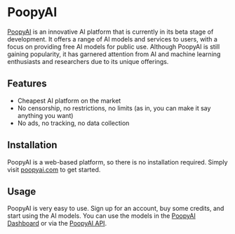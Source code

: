 # PoopyAI

[PoopyAI](https://www.poopyai.com) is an innovative AI platform that is currently in its beta stage of development. It offers a range of AI models and services to users, with a focus on providing free AI models for public use. Although PoopyAI is still gaining popularity, it has garnered attention from AI and machine learning enthusiasts and researchers due to its unique offerings.

## Features

- Cheapest AI platform on the market
- No censorship, no restrictions, no limits (as in, you can make it say anything you want)
- No ads, no tracking, no data collection

## Installation

PoopyAI is a web-based platform, so there is no installation required. Simply visit [poopyai.com](https://www.poopyai.com) to get started.

## Usage

PoopyAI is very easy to use. Sign up for an account, buy some credits, and start using the AI models. You can use the models in the [PoopyAI Dashboard](https://www.poopyai.com/?page=dashboard) or via the [PoopyAI API](https://www.poopyai.com/api).
